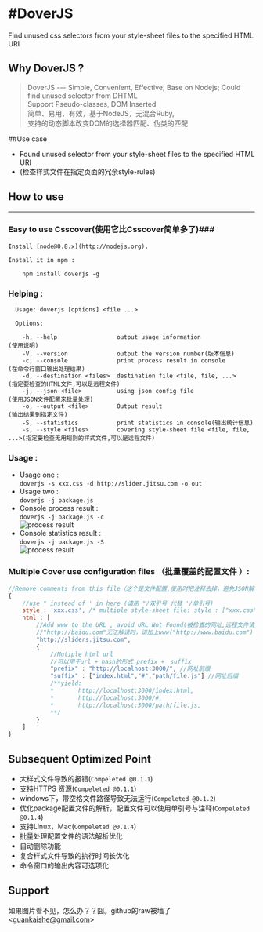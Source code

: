 #DoverJS
========
Find unused css selectors from your style-sheet files to the specified HTML URI
## Why DoverJS ?
> DoverJS --- Simple, Convenient, Effective; Base on Nodejs; Could find unused selector from DHTML <br />
> Support Pseudo-classes, DOM Inserted <br />
> 简单、易用、有效，基于NodeJS，无混合Ruby, <br />
> 支持的动态脚本改变DOM的选择器匹配、伪类的匹配

##Use case

- Found unused selector from your style-sheet files to the specified HTML URI
- (检查样式文件在指定页面的冗余style-rules)

## How to use
---
### Easy to use  Csscover(使用它比Csscover简单多了)###

    Install [node@0.8.x](http://nodejs.org).

    Install it in npm :

        npm install doverjs -g
    
### Helping : 

    
      Usage: doverjs [options] <file ...>
    
      Options:
      
        -h, --help                 output usage information             (使用说明)
        -V, --version              output the version number(版本信息)
        -c, --console              print process result in console      (在命令行窗口输出处理结果)
        -d, --destination <files>  destination file <file, file, ...>   (指定要检查的HTML文件,可以是远程文件)
        -j, --json <file>          using json config file               (使用JSON文件配置来批量处理)
        -o, --output <file>        Output result                        (输出结果到指定文件)
        -S, --statistics           print statistics in console(输出统计信息)
        -s, --style <files>        covering style-sheet file <file, file, ...>(指定要检查无用规则的样式文件,可以是远程文件)

### Usage :
    
*    Usage one :<br />
        `doverjs -s xxx.css -d http://slider.jitsu.com -o out`
*    Usage two :<br />
        `doverjs -j package.js`
*    Console process result :<br />
        `doverjs -j package.js -c`<br />
    ![process result](https://raw.github.com/switer/resource/master/process_result.png)
*    Console statistics result :<br />
        `doverjs -j package.js -S`<br />
    ![process result](https://raw.github.com/switer/resource/master/statistics.png)

    
### Multiple Cover use configuration files （批量覆盖的配置文件 ）:

```javascript
//Remove comments from this file（这个是文件配置,使用时把注释去掉，避免JSON解析出错）  e.g example/package.js
{
    //use " instead of ' in here (请用 "/双引号 代替 '/单引号)
    style : 'xxx.css', /* multiple style-sheet file: style : ["xxx.css",'aaa.css'] */
    html : [
        //Add www to the URL , avoid URL Not Found(被检查的网址,远程文件请加上"http://"否则识别为本地文件); 
        //"http://baidu.com"无法解读时，请加上www("http://www.baidu.com")
        "http://sliders.jitsu.com",
        {
            //Mutiple html url
            //可以用于url + hash的形式 prefix +　suffix
            "prefix" : "http://localhost:3000/", //网址前缀
            "suffix" : ["index.html","#","path/file.js"] //网址后缀
            /**yield:
            *       http://localhost:3000/index.html,
            *       http://localhost:3000/#,
            *       http://localhost:3000/path/file.js,
            **/
        }
    ]
}
```
## Subsequent Optimized Point

*   大样式文件导致的报错(`Compeleted @0.1.1`)
*   支持HTTPS 资源(`Compeleted @0.1.1`)
*   windows下，带空格文件路径导致无法运行(`Compeleted @0.1.2`)
*   优化package配置文件的解析，配置文件可以使用单引号与注释(`Compeleted @0.1.4`)
*   支持Linux，Mac(`Compeleted @0.1.4`)
*   批量处理配置文件的语法解析优化
*   自动删除功能
*   复合样式文件导致的执行时间长优化
*   命令窗口的输出内容可选项化

## Support
 如果图片看不见，怎么办？？囧。github的raw被墙了
  &lt;guankaishe@gmail.com&gt;


    
